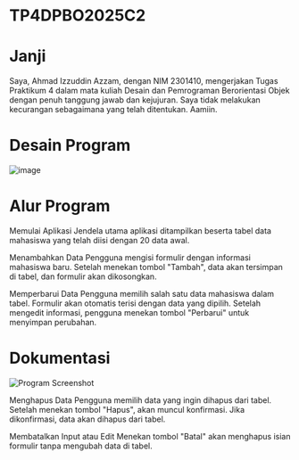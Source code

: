 # TP4DPBO2025C2

# Janji
Saya, Ahmad Izzuddin Azzam, dengan NIM 2301410, mengerjakan Tugas Praktikum 4 dalam mata kuliah Desain dan Pemrograman Berorientasi Objek dengan penuh tanggung jawab dan kejujuran. Saya tidak melakukan kecurangan sebagaimana yang telah ditentukan. Aamiin.

# Desain Program
![image](https://github.com/user-attachments/assets/0b028e03-46a9-4f6f-91c8-2a3ad383a1f2)

# Alur Program

Memulai Aplikasi
Jendela utama aplikasi ditampilkan beserta tabel data mahasiswa yang telah diisi dengan 20 data awal.

Menambahkan Data
Pengguna mengisi formulir dengan informasi mahasiswa baru.
Setelah menekan tombol "Tambah", data akan tersimpan di tabel, dan formulir akan dikosongkan.

Memperbarui Data
Pengguna memilih salah satu data mahasiswa dalam tabel.
Formulir akan otomatis terisi dengan data yang dipilih.
Setelah mengedit informasi, pengguna menekan tombol "Perbarui" untuk menyimpan perubahan.

# Dokumentasi
![Program Screenshot](https://github.com/user-attachments/assets/df32f5e6-183e-4a7e-be37-5919ca6eab15)


Menghapus Data
Pengguna memilih data yang ingin dihapus dari tabel.
Setelah menekan tombol "Hapus", akan muncul konfirmasi.
Jika dikonfirmasi, data akan dihapus dari tabel.

Membatalkan Input atau Edit
Menekan tombol "Batal" akan menghapus isian formulir tanpa mengubah data di tabel.
